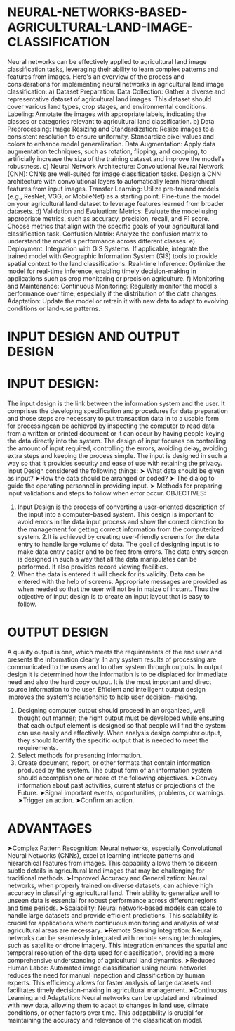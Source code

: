 # NEURAL-NETWORKS-BASED-AGRICULTURAL-LAND-IMAGE-CLASSIFICATION
Neural networks can be effectively applied to agricultural land image classification tasks, leveraging their ability to learn complex patterns and features from images. Here's an overview of the process and considerations for implementing neural networks in agricultural land image classification:
a) Dataset Preparation:
Data Collection: Gather a diverse and representative dataset of agricultural land images. This dataset should cover various land types, crop stages, and environmental conditions.
Labeling: Annotate the images with appropriate labels, indicating the classes or categories relevant to agricultural land classification.
b) Data Preprocessing:
Image Resizing and Standardization: Resize images to a consistent resolution to ensure uniformity. Standardize pixel values and colors to enhance model generalization.
Data Augmentation: Apply data augmentation techniques, such as rotation, flipping, and cropping, to artificially increase the size of the training dataset and improve the model's robustness.
c) Neural Network Architecture:
Convolutional Neural Network (CNN): CNNs are well-suited for image classification tasks. Design a CNN architecture with convolutional layers to automatically learn hierarchical features from input images.
Transfer Learning: Utilize pre-trained models (e.g., ResNet, VGG, or MobileNet) as a starting point. Fine-tune the model on your agricultural land dataset to leverage features learned from broader datasets.
d) Validation and Evaluation:
Metrics: Evaluate the model using appropriate metrics, such as accuracy, precision, recall, and F1 score. Choose metrics that align with the specific goals of your agricultural land classification task.
Confusion Matrix: Analyze the confusion matrix to understand the model's performance across different classes.
e) Deployment:
Integration with GIS Systems: If applicable, integrate the trained model with Geographic Information System (GIS) tools to provide spatial context to the land classifications.
Real-time Inference: Optimize the model for real-time inference, enabling timely decision-making in applications such as crop monitoring or precision agriculture.
f) Monitoring and Maintenance:
Continuous Monitoring: Regularly monitor the model's performance over time, especially if the distribution of the data changes.
Adaptation: Update the model or retrain it with new data to adapt to evolving conditions or land-use patterns.
# INPUT DESIGN AND OUTPUT DESIGN
# INPUT DESIGN:
The input design is the link between the information system and the user. It comprises the developing specification and procedures for data preparation and those steps are necessary to put transaction data in to a usable form for processingcan be achieved by inspecting the computer to read data from a written or printed document or it can occur by having people keying the data directly into the system. The design of input focuses on controlling the amount of input required, controlling the errors, avoiding delay, avoiding extra steps and keeping the process simple. The input is designed in such a way so that it provides security and ease of use with retaining the privacy. Input Design considered the following things:
➤ What data should be given as input?
➤How the data should be arranged or coded?
➤ The dialog to guide the operating personnel in providing input.
➤ Methods for preparing input validations and steps to follow when error occur.
OBJECTIVES:
1. Input Design is the process of converting a user-oriented description of the input into a computer-based system. This design is important to avoid errors in the data input process and show the correct direction to the management for getting correct information from the computerized system.
2.It is achieved by creating user-friendly screens for the data entry to handle large volume of data. The goal of designing input is to make data entry easier and to be free from errors. The data entry screen is designed in such a way that all the data manipulates can be performed. It also provides record viewing facilities.
3. When the data is entered it will check for its validity. Data can be entered with the help of screens. Appropriate messages are provided as when needed so that the user will not be in maize of instant. Thus the objective of input design is to create an input layout that is easy to follow.
# OUTPUT DESIGN
A quality output is one, which meets the requirements of the end user and presents the information clearly. In any system results of processing are communicated to the users and to other system through outputs. In output design it is determined how the information is to be displaced for immediate need and also the hard copy output. It is the most important and direct source information to the user. Efficient and intelligent output design improves the system's relationship to help user decision- making.
1. Designing computer output should proceed in an organized, well thought out manner; the right output must be developed while ensuring that each output element is designed so that people will find the system can use easily and effectively. When analysis design computer output, they should Identify the specific output that is needed to meet the requirements.
2. Select methods for presenting information.
3. Create document, report, or other formats that contain information produced by the system.
The output form of an information system should accomplish one or more of the following objectives.
➤Convey information about past activities, current status or projections of the Future.
➤Signal important events, opportunities, problems, or warnings.
➤Trigger an action.
➤Confirm an action.
# ADVANTAGES
➤Complex Pattern Recognition:
Neural networks, especially Convolutional Neural Networks (CNNs), excel at learning intricate patterns and hierarchical features from images. This capability allows them to discern subtle details in agricultural land images that may be challenging for traditional methods.
➤Improved Accuracy and Generalization:
Neural networks, when properly trained on diverse datasets, can achieve high accuracy in classifying agricultural land. Their ability to generalize well to unseen data is essential for robust performance across different regions and time periods.
➤Scalability:
Neural network-based models can scale to handle large datasets and provide efficient predictions. This scalability is crucial for applications where continuous monitoring and analysis of vast agricultural areas are necessary.
➤Remote Sensing Integration:
Neural networks can be seamlessly integrated with remote sensing technologies, such as satellite or drone imagery. This integration enhances the spatial and temporal resolution of the data used for classification, providing a more comprehensive understanding of agricultural land dynamics.
➤Reduced Human Labor:
Automated image classification using neural networks reduces the need for manual inspection and classification by human experts. This efficiency allows for faster analysis of large datasets and facilitates timely decision-making in agricultural management.
➤Continuous Learning and Adaptation:
Neural networks can be updated and retrained with new data, allowing them to adapt to changes in land use, climate conditions, or other factors over time. This adaptability is crucial for maintaining the accuracy and relevance of the classification model.
